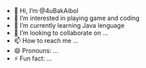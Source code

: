 - 👋 Hi, I’m @4uBakAibol
- 👀 I’m interested in playing game and coding
- 🌱 I’m currently learning Java lenguage
- 💞️ I’m looking to collaborate on ...
- 📫 How to reach me ...
- 😄 Pronouns: ...
- ⚡ Fun fact: ...

<!---
4uBakAibol/4uBakAibol is a ✨ special ✨ repository because its `README.md` (this file) appears on your GitHub profile.
You can click the Preview link to take a look at your changes.
--->
